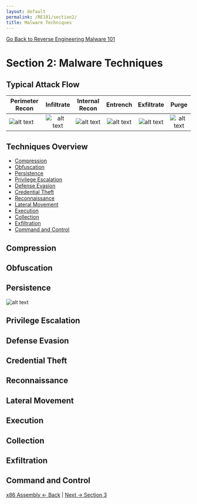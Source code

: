 ```yaml
---
layout: default
permalink: /RE101/section2/
title: Malware Techniques
---
```

[Go Back to Reverse Engineering Malware 101](https://securedorg.github.io/RE101/)

# Section 2: Malware Techniques #

## Typical Attack Flow ##

| Perimeter Recon | Infiltrate | Internal Recon | Entrench | Exfiltrate | Purge |
| ------------ |:------------:|:------------:|:------------:|:------------:|:------------:|
| ![alt text](https://securedorg.github.io/images/rightarrow.png) | ![alt text](https://securedorg.github.io/images/rightarrow.png) | ![alt text](https://securedorg.github.io/images/rightarrow.png) | ![alt text](https://securedorg.github.io/images/rightarrow.png) | ![alt text](https://securedorg.github.io/images/rightarrow.png) | ![alt text](https://securedorg.github.io/images/rightarrow.png) |

## Techniques Overview ##
* [Compression](#compression)
* [Obfuscation](#obfuscation)
* [Persistence](#persistence)
* [Privilege Escalation](#privilege-escalation)
* [Defense Evasion](#defense-evasion)
* [Credential Theft](#credential-theft)
* [Reconnaissance](#recon)
* [Lateral Movement](#lateral-movement)
* [Execution](#execution)
* [Collection](#collection)
* [Exfiltration](#exfiltration)
* [Command and Control](#command-and-control)

## Compression

## Obfuscation

## Persistence 

![alt text](https://securedorg.github.io/images/Persistence.png "Persistence")
 
## Privilege Escalation     

## Defense Evasion    

## Credential Theft

## Reconnaissance   

## Lateral Movement     

## Execution

## Collection

## Exfiltration

## Command and Control


[x86 Assembly <- Back](https://securedorg.github.io/RE101/section1.3) | [Next -> Section 3](https://securedorg.github.io/RE101/section3)

